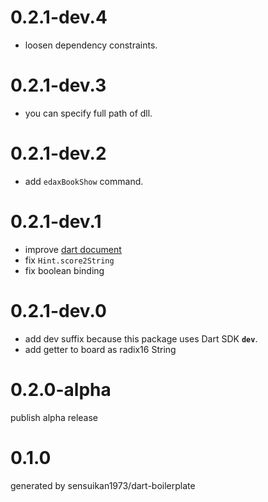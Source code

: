 # 0.2.1-dev.4
- loosen dependency constraints.

# 0.2.1-dev.3
- you can specify full path of dll.

# 0.2.1-dev.2
- add `edaxBookShow` command.

# 0.2.1-dev.1
- improve [dart document](https://sensuikan1973.github.io/libedax4dart/)
- fix `Hint.score2String`
- fix boolean binding

# 0.2.1-dev.0
- add dev suffix because this package uses Dart SDK **`dev`**.
- add getter to board as radix16 String

# 0.2.0-alpha
publish alpha release

# 0.1.0
generated by sensuikan1973/dart-boilerplate
